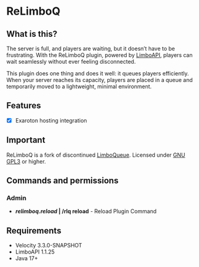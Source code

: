# ReLimboQ

## What is this?
The server is full, and players are waiting, but it doesn’t have to be frustrating. With the ReLimboQ plugin, powered by [LimboAPI](https://github.com/Elytrium/LimboAPI), players can wait seamlessly without ever feeling disconnected.

This plugin does one thing and does it well: it queues players efficiently. When your server reaches its capacity, players are placed in a queue and temporarily moved to a lightweight, minimal environment.

## Features
- [x] Exaroton hosting integration

## Important
ReLimboQ is a fork of discontinued [LimboQueue](https://modrinth.com/plugin/limboqueue).
Licensed under [GNU GPL3](https://www.gnu.org/licenses/gpl-3.0.html) or higher.

## Commands and permissions
### Admin
- ***relimboq.reload* | /rlq reload** - Reload Plugin Command
## Requirements
<ul>
	<li>Velocity 3.3.0-SNAPSHOT</li>
	<li>LimboAPI 1.1.25</li>
	<li>Java 17+</li>
</ul>
